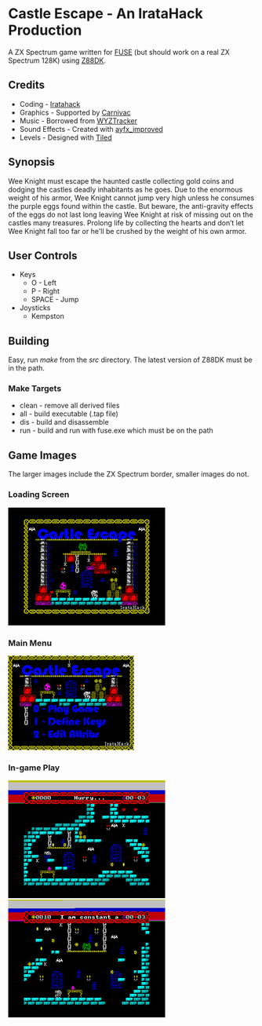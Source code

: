 # Castle Escape - An IrataHack Production
A ZX Spectrum game written for [FUSE](https://en.wikipedia.org/wiki/Fuse_(emulator)) (but should work on a real ZX Spectrum 128K) using [Z88DK](https://en.wikipedia.org/wiki/Z88DK).

## Credits
* Coding - [Iratahack](mailto:iratahack@digitalxfer.com)
* Graphics - Supported by [Carnivac](https://zxart.ee/eng/authors/c/carnivac/)
* Music - Borrowed from [WYZTracker](https://github.com/AugustoRuiz/WYZTracker)
* Sound Effects - Created with [ayfx_improved](https://github.com/Threetwosevensixseven/ayfxedit-improved)
* Levels - Designed with [Tiled](https://www.mapeditor.org/)

## Synopsis
Wee Knight must escape the haunted castle collecting gold coins and dodging the castles deadly inhabitants as he goes. Due to the enormous weight of his armor, Wee Knight cannot jump very high unless he consumes the purple eggs found within the castle. But beware, the anti-gravity effects of the eggs do not last long leaving Wee Knight at risk of missing out on the castles many treasures. Prolong life by collecting the hearts and don’t let Wee Knight fall too far or he'll be crushed by the weight of his own armor.

## User Controls
* Keys
  * O - Left
  * P - Right
  * SPACE - Jump
* Joysticks
  * Kempston

## Building
Easy, run _make_ from the _src_ directory. The latest version of Z88DK must be in the path.

### Make Targets
* clean - remove all derived files
* all - build executable (.tap file)
* dis - build and disassemble
* run - build and run with fuse.exe which must be on the path

## Game Images
The larger images include the ZX Spectrum border, smaller images do not.
### Loading Screen
![Title](assets/title.png)
### Main Menu
![Main Menu](assets/mainmenu.png)
### In-game Play
![Level 1](assets/level1.png)
![Level 2](assets/level2.png)

